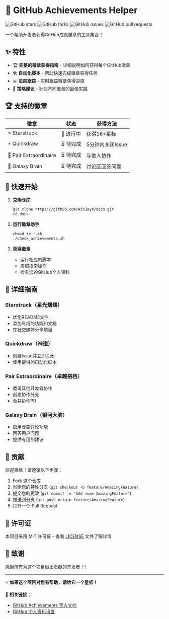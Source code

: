 # 🚀 GitHub Achievements Helper

![GitHub stars](https://img.shields.io/github/stars/WinJayX/docs?style=social)
![GitHub forks](https://img.shields.io/github/forks/WinJayX/docs?style=social)
![GitHub issues](https://img.shields.io/github/issues/WinJayX/docs)
![GitHub pull requests](https://img.shields.io/github/issues-pr/WinJayX/docs)

一个帮助开发者获得GitHub成就徽章的工具集合！

## ✨ 特性

- 🏆 **完整的徽章获得指南** - 详细说明如何获得每个GitHub徽章
- 🛠️ **自动化脚本** - 帮助快速完成徽章获得任务
- 📊 **进度跟踪** - 实时跟踪徽章获得进度
- 🎯 **策略建议** - 针对不同徽章的最佳实践

## 🏆 支持的徽章

| 徽章 | 状态 | 获得方法 |
|------|------|----------|
| ⭐ Starstruck | 🔄 进行中 | 获得16+星标 |
| ⚡ Quickdraw | ⏳ 待完成 | 5分钟内关闭Issue |
| 🤝 Pair Extraordinaire | ⏳ 待完成 | 与他人协作 |
| 🧠 Galaxy Brain | ⏳ 待完成 | 讨论区回答问题 |

## 🚀 快速开始

1. **克隆仓库**
   ```bash
   git clone https://github.com/WinJayX/docs.git
   cd docs
   ```

2. **运行徽章助手**
   ```bash
   chmod +x *.sh
   ./check_achievements.sh
   ```

3. **获得徽章**
   - 运行相应的脚本
   - 按照指南操作
   - 检查您的GitHub个人资料

## 📖 详细指南

### Starstruck（星光熠熠）
- 优化README文件
- 添加有用的功能和文档
- 在社交媒体分享项目

### Quickdraw（神速）
- 创建Issue并立即关闭
- 使用提供的自动化脚本

### Pair Extraordinaire（卓越搭档）
- 邀请其他开发者协作
- 创建协作分支
- 合并协作PR

### Galaxy Brain（银河大脑）
- 启用仓库讨论功能
- 回答用户问题
- 提供有用的建议

## 🤝 贡献

欢迎贡献！请遵循以下步骤：

1. Fork 这个仓库
2. 创建您的特性分支 (`git checkout -b feature/AmazingFeature`)
3. 提交您的更改 (`git commit -m 'Add some AmazingFeature'`)
4. 推送到分支 (`git push origin feature/AmazingFeature`)
5. 打开一个 Pull Request

## 📄 许可证

本项目采用 MIT 许可证 - 查看 [LICENSE](LICENSE) 文件了解详情

## 🙏 致谢

感谢所有为这个项目做出贡献的开发者！!

---

⭐ **如果这个项目对您有帮助，请给它一个星标！**

🔗 **相关链接**：
- [GitHub Achievements 官方文档](https://docs.github.com/en/account-and-profile/setting-up-and-managing-your-github-profile/customizing-your-profile/personalizing-your-profile#displaying-badges-on-your-profile)
- [GitHub 个人资料设置](https://github.com/settings/profile)
